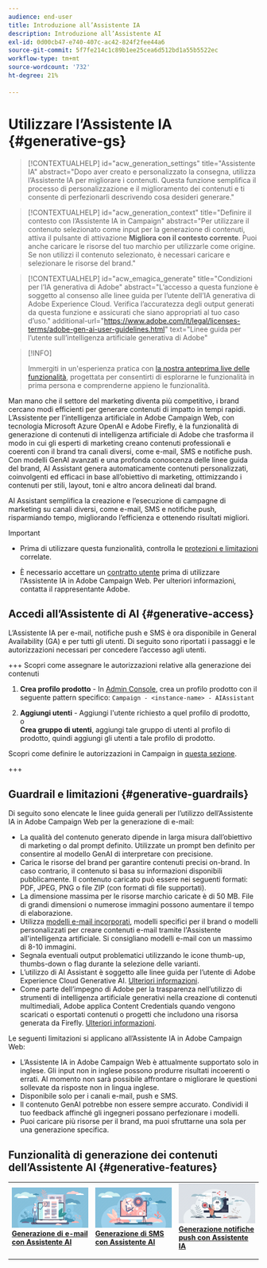 ```yaml
---
audience: end-user
title: Introduzione all’Assistente IA
description: Introduzione all’Assistente AI
exl-id: 0d00cb47-e740-407c-ac42-824f2fee44a6
source-git-commit: 5f7fe214c1c89b1ee25cea6d512bd1a55b5522ec
workflow-type: tm+mt
source-wordcount: '732'
ht-degree: 21%

---
```


# Utilizzare l’Assistente IA {#generative-gs}

>[!CONTEXTUALHELP]
>id="acw_generation_settings"
>title="Assistente IA"
>abstract="Dopo aver creato e personalizzato la consegna, utilizza l’Assistente IA per migliorare i contenuti. Questa funzione semplifica il processo di personalizzazione e il miglioramento dei contenuti e ti consente di perfezionarli descrivendo cosa desideri generare."

>[!CONTEXTUALHELP]
>id="acw_generation_context"
>title="Definire il contesto con l’Assistente IA in Campaign"
>abstract="Per utilizzare il contenuto selezionato come input per la generazione di contenuti, attiva il pulsante di attivazione **Migliora con il contesto corrente**. Puoi anche caricare le risorse del tuo marchio per utilizzarle come origine. Se non utilizzi il contenuto selezionato, è necessari caricare e selezionare le risorse del brand."

>[!CONTEXTUALHELP]
>id="acw_emagica_generate"
>title="Condizioni per l’IA generativa di Adobe"
>abstract="L’accesso a questa funzione è soggetto al consenso alle linee guida per l’utente dell’IA generativa di Adobe Experience Cloud. Verifica l’accuratezza degli output generati da questa funzione e assicurati che siano appropriati al tuo caso d’uso."
>additional-url="https://www.adobe.com/it/legal/licenses-terms/adobe-gen-ai-user-guidelines.html" text="Linee guida per l’utente sull’intelligenza artificiale generativa di Adobe"

>[!INFO]
>
>Immergiti in un&#39;esperienza pratica con [la nostra anteprima live delle funzionalità](https://experienceleague.adobe.com/it/apps/journey-optimizer/ai-assistant-content-accelerator), progettata per consentirti di esplorarne le funzionalità in prima persona e comprenderne appieno le funzionalità.

Man mano che il settore del marketing diventa più competitivo, i brand cercano modi efficienti per generare contenuti di impatto in tempi rapidi. L’Assistente per l’intelligenza artificiale in Adobe Campaign Web, con tecnologia Microsoft Azure OpenAI e Adobe Firefly, è la funzionalità di generazione di contenuti di intelligenza artificiale di Adobe che trasforma il modo in cui gli esperti di marketing creano contenuti professionali e coerenti con il brand tra canali diversi, come e-mail, SMS e notifiche push. Con modelli GenAI avanzati e una profonda conoscenza delle linee guida del brand, AI Assistant genera automaticamente contenuti personalizzati, coinvolgenti ed efficaci in base all’obiettivo di marketing, ottimizzando i contenuti per stili, layout, toni e altro ancora delineati dal brand.

AI Assistant semplifica la creazione e l’esecuzione di campagne di marketing su canali diversi, come e-mail, SMS e notifiche push, risparmiando tempo, migliorando l’efficienza e ottenendo risultati migliori.

>[!IMPORTANT]
>
>* Prima di utilizzare questa funzionalità, controlla le [protezioni e limitazioni](#generative-guardrails) correlate.
>
>* È necessario accettare un [contratto utente](https://www.adobe.com/legal/licenses-terms/adobe-dx-gen-ai-user-guidelines.html) prima di utilizzare l&#39;Assistente IA in Adobe Campaign Web. Per ulteriori informazioni, contatta il rappresentante Adobe.

## Accedi all’Assistente di AI {#generative-access}

L’Assistente IA per e-mail, notifiche push e SMS è ora disponibile in General Availability (GA) e per tutti gli utenti. Di seguito sono riportati i passaggi e le autorizzazioni necessari per concedere l’accesso agli utenti.

+++ Scopri come assegnare le autorizzazioni relative alla generazione dei contenuti

1. **Crea profilo prodotto** - In [Admin Console](https://stage.adminconsole.adobe.com/), crea un profilo prodotto con il seguente pattern specifico:
   `Campaign - <instance-name> - AIAssistant`

1. **Aggiungi utenti** - Aggiungi l&#39;utente richiesto a quel profilo di prodotto,\
   o\
   **Crea gruppo di utenti**, aggiungi tale gruppo di utenti al profilo di prodotto, quindi aggiungi gli utenti a tale profilo di prodotto.

Scopri come definire le autorizzazioni in Campaign in [questa sezione](../get-started/permissions.md).

+++

## Guardrail e limitazioni {#generative-guardrails}

Di seguito sono elencate le linee guida generali per l’utilizzo dell’Assistente IA in Adobe Campaign Web per la generazione di e-mail:

* La qualità del contenuto generato dipende in larga misura dall’obiettivo di marketing o dal prompt definito. Utilizzate un prompt ben definito per consentire al modello GenAI di interpretare con precisione.
* Carica le risorse del brand per garantire contenuti precisi on-brand. In caso contrario, il contenuto si basa su informazioni disponibili pubblicamente. Il contenuto caricato può essere nei seguenti formati: PDF, JPEG, PNG o file ZIP (con formati di file supportati).
* La dimensione massima per le risorse marchio caricate è di 50 MB. File di grandi dimensioni o numerose immagini possono aumentare il tempo di elaborazione.
* Utilizza [modelli e-mail incorporati](../email/create-email-templates.md), modelli specifici per il brand o modelli personalizzati per creare contenuti e-mail tramite l&#39;Assistente all&#39;intelligenza artificiale. Si consigliano modelli e-mail con un massimo di 8-10 immagini.
* Segnala eventuali output problematici utilizzando le icone thumb-up, thumbs-down o flag durante la selezione delle varianti.
* L’utilizzo di AI Assistant è soggetto alle linee guida per l’utente di Adobe Experience Cloud Generative AI. [Ulteriori informazioni](https://www.adobe.com/legal/licenses-terms/adobe-dx-gen-ai-user-guidelines.html).
* Come parte dell’impegno di Adobe per la trasparenza nell’utilizzo di strumenti di intelligenza artificiale generativi nella creazione di contenuti multimediali, Adobe applica Content Credentials quando vengono scaricati o esportati contenuti o progetti che includono una risorsa generata da Firefly. [Ulteriori informazioni](https://helpx.adobe.com/it/firefly/using/content-credentials.html).

Le seguenti limitazioni si applicano all’Assistente IA in Adobe Campaign Web:

* L’Assistente IA in Adobe Campaign Web è attualmente supportato solo in inglese. Gli input non in inglese possono produrre risultati incoerenti o errati. Al momento non sarà possibile affrontare o migliorare le questioni sollevate da risposte non in lingua inglese.
* Disponibile solo per i canali e-mail, push e SMS.
* Il contenuto GenAI potrebbe non essere sempre accurato. Condividi il tuo feedback affinché gli ingegneri possano perfezionare i modelli.
* Puoi caricare più risorse per il brand, ma puoi sfruttarne una sola per una generazione specifica.

## Funzionalità di generazione dei contenuti dell’Assistente AI {#generative-features}

<table style="table-layout:fixed"><tr style="border: 0;">
<td>
<a href="generative-content.md">
<img alt="[Generazione di e-mail con l’Assistente AI]" src="assets/do-not-localize/text-genai.jpeg">
</a>
<div>
<a href="generative-content.md"><strong>Generazione di e-mail con Assistente AI</strong></a>
</div>
<p>
</td>
<td>
<a href="generative-sms.md">
<img alt="[Generazione di SMS con Assistente IA]" src="assets/do-not-localize/image-genai.jpeg">
</a>
<div><a href="generative-sms.md"><strong>Generazione di SMS con Assistente AI</strong>
</div>
<p>
</td>
<td>
<a href="generative-push.md">
<img alt="[Generazione di notifiche push con Assistente IA]" src="assets/do-not-localize/email-genai.jpeg">
</a>
<div>
<a href="generative-push.md"><strong>Generazione notifiche push con Assistente IA</strong></a>
</div>
<p></td>
</tr></table>